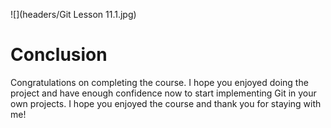 ![](headers/Git Lesson 11.1.jpg)

# Conclusion

Congratulations on completing the course. I hope you enjoyed doing the project and have enough confidence now to start implementing Git in your own projects. I hope you enjoyed the course and thank you for staying with me!